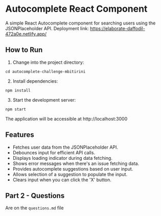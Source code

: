 # Autocomplete React Component

A simple React Autocomplete component for searching users using the JSONPlaceholder API.
Deployment link: https://elaborate-daffodil-472a0e.netlify.app/

## How to Run

1. Change into the project directory:

```
cd autocomplete-challenge-mbitirini
```

2. Install dependencies:

```
npm install
```

3. Start the development server:

```
npm start
```

The application will be accessible at http://localhost:3000

## Features

- Fetches user data from the JSONPlaceholder API.
- Debounces input for efficient API calls.
- Displays loading indicator during data fetching.
- Shows error messages when there's an issue fetching data.
- Provides autocomplete suggestions based on user input.
- Allows selection of a suggestion to populate the input.
- Clears input when you can click the 'X' button.

## Part 2 - Questions

Are on the `questions.md` file
